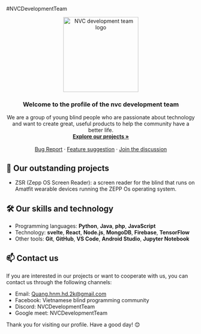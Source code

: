 #NVCDevelopmentTeam
<p align="center">
  <img src="https://github.com/NVCDevelopmentTeam/NVCDevelopmentTeam/blob/main/logo.png" alt="NVC development team logo" width="200" height="200">
</p>

<h3 align="center">Welcome to the profile of the nvc development team</h3>

<p align="center">
  We are a group of young blind people who are passionate about technology and want to create great, useful products to help the community have a better life.
  <br>
  <a href="https://github.com/NVCDevelopmentTeam"><strong>Explore our projects »</strong></a>
  <br>
  <br>
  <a href="https://github.com/NVCDevelopmentTeam/NVCDevelopmentTeam/issues">Bug Report</a>
  ·
  <a href="https://github.com/NVCDevelopmentTeam/NVCDevelopmentTeam/pulls">Feature suggestion</a>
  ·
  <a href="https://github.com/NVCDevelopmentTeam/NVCDevelopmentTeam/discussions">Join the discussion</a>
</p>

## 🚀 Our outstanding projects
- ZSR (Zepp OS Screen Reader): a screen reader for the blind that runs on Amatfit wearable devices running the ZEPP Os operating system.

## 🛠️ Our skills and technology
- Programming languages: **Python**, **Java**, **php**, **JavaScript**
- Technology: **svelte**, **React**, **Node.js**, **MongoDB**, **Firebase**, **TensorFlow**
- Other tools: **Git**, **GitHub**, **VS Code**, **Android Studio**, **Jupyter Notebook**

## 📫 Contact us
If you are interested in our projects or want to cooperate with us, you can contact us through the following channels:

- Email: Quang.hnm.hd.2k@gmail.com
- Facebook: Vietnamese blind programming community
- Discord: NVCDevelopmentTeam
- Google meet: NVCDevelopmentTeam

Thank you for visiting our profile. Have a good day! 😊